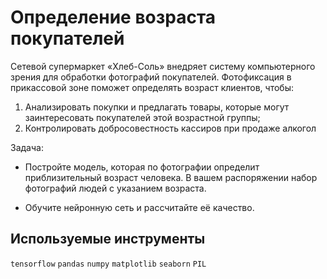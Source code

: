 # Определение возраста покупателей

Сетевой супермаркет «Хлеб-Соль» внедряет систему компьютерного зрения для обработки фотографий покупателей. Фотофиксация в прикассовой зоне поможет определять возраст клиентов, чтобы:

1. Анализировать покупки и предлагать товары, которые могут заинтересовать покупателей этой возрастной группы;
2. Контролировать добросовестность кассиров при продаже алкогол

Задача:

- Постройте модель, которая по фотографии определит приблизительный возраст человека. В вашем распоряжении набор фотографий людей с указанием возраста.

- Обучите нейронную сеть и рассчитайте её качество.

## Используемые инструменты

`tensorflow` `pandas` `numpy` `matplotlib` `seaborn` `PIL` 
